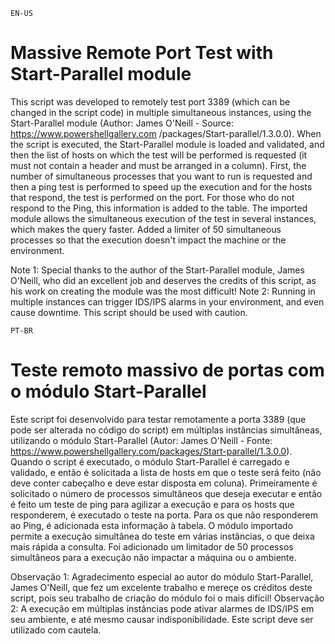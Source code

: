`EN-US`
# Massive Remote Port Test with Start-Parallel module

This script was developed to remotely test port 3389 (which can be changed in the script code) in multiple simultaneous instances, using the Start-Parallel module (Author: James O'Neill - Source: https://www.powershellgallery.com /packages/Start-parallel/1.3.0.0).
When the script is executed, the Start-Parallel module is loaded and validated, and then the list of hosts on which the test will be performed is requested (it must not contain a header and must be arranged in a column). First, the number of simultaneous processes that you want to run is requested and then a ping test is performed to speed up the execution and for the hosts that respond, the test is performed on the port. For those who do not respond to the Ping, this information is added to the table.
The imported module allows the simultaneous execution of the test in several instances, which makes the query faster. Added a limiter of 50 simultaneous processes so that the execution doesn't impact the machine or the environment.

Note 1: Special thanks to the author of the Start-Parallel module, James O'Neill, who did an excellent job and deserves the credits of this script, as his work on creating the module was the most difficult!
Note 2: Running in multiple instances can trigger IDS/IPS alarms in your environment, and even cause downtime. This script should be used with caution.


`PT-BR`
# Teste remoto massivo de portas com o módulo Start-Parallel

Este script foi desenvolvido para testar remotamente a porta 3389 (que pode ser alterada no código do script) em múltiplas instâncias simultâneas, utilizando o módulo Start-Parallel (Autor: James O'Neill - Fonte: https://www.powershellgallery.com/packages/Start-parallel/1.3.0.0).
Quando o script é executado, o módulo Start-Parallel é carregado e validado, e então é solicitada a lista de hosts em que o teste será feito (não deve conter cabeçalho e deve estar disposta em coluna). Primeiramente é solicitado o número de processos simultâneos que deseja executar e então é feito um teste de ping para agilizar a execução e para os hosts que responderem, é executado o teste na porta. Para os que não responderem ao Ping, é adicionada esta informação à tabela.
O módulo importado permite a execução simultânea do teste em várias instâncias, o que deixa mais rápida a consulta. Foi adicionado um limitador de 50 processos simultâneos para a execução não impactar a máquina ou o ambiente.

Observação 1: Agradecimento especial ao autor do módulo Start-Parallel, James O'Neill, que fez um excelente trabalho e mereçe os créditos deste script, pois seu trabalho de criação do módulo foi o mais difícil!
Observação 2: A execução em múltiplas instâncias pode ativar alarmes de IDS/IPS em seu ambiente, e até mesmo causar indisponibilidade. Este script deve ser utilizado com cautela.